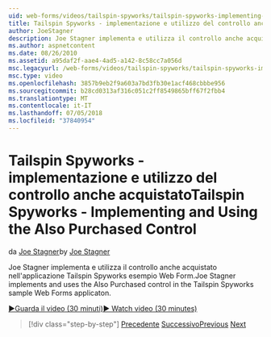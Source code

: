 ```yaml
---
uid: web-forms/videos/tailspin-spyworks/tailspin-spyworks-implementing-and-using-the-also-purchased-control
title: Tailspin Spyworks - implementazione e utilizzo del controllo anche acquistato | Microsoft Docs
author: JoeStagner
description: Joe Stagner implementa e utilizza il controllo anche acquistato nell'applicazione Web Form di esempio Tailspin Spyworks.
ms.author: aspnetcontent
ms.date: 08/26/2010
ms.assetid: a95daf2f-aae4-4ad5-a142-8c58cc7a056d
msc.legacyurl: /web-forms/videos/tailspin-spyworks/tailspin-spyworks-implementing-and-using-the-also-purchased-control
msc.type: video
ms.openlocfilehash: 3857b9eb2f9a603a7bd3fb30e1acf468cbbbe956
ms.sourcegitcommit: b28cd0313af316c051c2ff8549865bff67f2fbb4
ms.translationtype: MT
ms.contentlocale: it-IT
ms.lasthandoff: 07/05/2018
ms.locfileid: "37840954"
---
```

<a name="tailspin-spyworks---implementing-and-using-the-also-purchased-control"></a><span data-ttu-id="9197e-103">Tailspin Spyworks - implementazione e utilizzo del controllo anche acquistato</span><span class="sxs-lookup"><span data-stu-id="9197e-103">Tailspin Spyworks - Implementing and Using the Also Purchased Control</span></span>
====================
<span data-ttu-id="9197e-104">da [Joe Stagner](https://github.com/JoeStagner)</span><span class="sxs-lookup"><span data-stu-id="9197e-104">by [Joe Stagner](https://github.com/JoeStagner)</span></span>

<span data-ttu-id="9197e-105">Joe Stagner implementa e utilizza il controllo anche acquistato nell'applicazione Tailspin Spyworks esempio Web Form.</span><span class="sxs-lookup"><span data-stu-id="9197e-105">Joe Stagner implements and uses the Also Purchased control in the Tailspin Spyworks sample Web Forms applicaton.</span></span>

[<span data-ttu-id="9197e-106">&#9654;Guarda il video (30 minuti)</span><span class="sxs-lookup"><span data-stu-id="9197e-106">&#9654; Watch video (30 minutes)</span></span>](https://channel9.msdn.com/Blogs/ASP-NET-Site-Videos/tailspin-spyworks-implementing-and-using-the-also-purchased-control)

> [!div class="step-by-step"]
> <span data-ttu-id="9197e-107">[Precedente](tailspin-spyworks-creating-and-using-the-popular-products-control.md)
> [Successivo](tailspin-spyworks-intro-ui-and-edm.md)</span><span class="sxs-lookup"><span data-stu-id="9197e-107">[Previous](tailspin-spyworks-creating-and-using-the-popular-products-control.md)
[Next](tailspin-spyworks-intro-ui-and-edm.md)</span></span>
